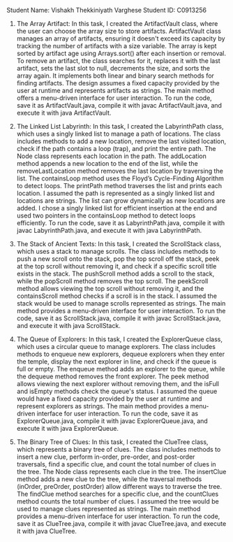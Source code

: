 Student Name: Vishakh Thekkiniyath Varghese
Student ID: C0913256

1. The Array Artifact: In this task, I created the ArtifactVault class, where the user can choose the array size to store artifacts. ArtifactVault class manages an array of artifacts, ensuring it doesn't exceed its capacity by tracking the number of artifacts with a size variable. The array is kept sorted by artifact age using Arrays.sort() after each insertion or removal. To remove an artifact, the class searches for it, replaces it with the last artifact, sets the last slot to null, decrements the size, and sorts the array again. It implements both linear and binary search methods for finding artifacts. The design assumes a fixed capacity provided by the user at runtime and represents artifacts as strings. The main method offers a menu-driven interface for user interaction. To run the code, save it as ArtifactVault.java, compile it with javac ArtifactVault.java, and execute it with java ArtifactVault.

2. The Linked List Labyrinth: In this task, I created the LabyrinthPath class, which uses a singly linked list to manage a path of locations. The class includes methods to add a new location, remove the last visited location, check if the path contains a loop (trap), and print the entire path. The Node class represents each location in the path. The addLocation method appends a new location to the end of the list, while the removeLastLocation method removes the last location by traversing the list. The containsLoop method uses the Floyd’s Cycle-Finding Algorithm to detect loops. The printPath method traverses the list and prints each location. I assumed the path is represented as a singly linked list and locations are strings. The list can grow dynamically as new locations are added. I chose a singly linked list for efficient insertion at the end and used two pointers in the containsLoop method to detect loops efficiently. To run the code, save it as LabyrinthPath.java, compile it with javac LabyrinthPath.java, and execute it with java LabyrinthPath.
   
3. The Stack of Ancient Texts: In this task, I created the ScrollStack class, which uses a stack to manage scrolls. The class includes methods to push a new scroll onto the stack, pop the top scroll off the stack, peek at the top scroll without removing it, and check if a specific scroll title exists in the stack. The pushScroll method adds a scroll to the stack, while the popScroll method removes the top scroll. The peekScroll method allows viewing the top scroll without removing it, and the containsScroll method checks if a scroll is in the stack. I assumed the stack would be used to manage scrolls represented as strings. The main method provides a menu-driven interface for user interaction. To run the code, save it as ScrollStack.java, compile it with javac ScrollStack.java, and execute it with java ScrollStack.
   
4. The Queue of Explorers: In this task, I created the ExplorerQueue class, which uses a circular queue to manage explorers. The class includes methods to enqueue new explorers, dequeue explorers when they enter the temple, display the next explorer in line, and check if the queue is full or empty. The enqueue method adds an explorer to the queue, while the dequeue method removes the front explorer. The peek method allows viewing the next explorer without removing them, and the isFull and isEmpty methods check the queue's status. I assumed the queue would have a fixed capacity provided by the user at runtime and represent explorers as strings. The main method provides a menu-driven interface for user interaction. To run the code, save it as ExplorerQueue.java, compile it with javac ExplorerQueue.java, and execute it with java ExplorerQueue.
   
5. The Binary Tree of Clues: In this task, I created the ClueTree class, which represents a binary tree of clues. The class includes methods to insert a new clue, perform in-order, pre-order, and post-order traversals, find a specific clue, and count the total number of clues in the tree. The Node class represents each clue in the tree. The insertClue method adds a new clue to the tree, while the traversal methods (inOrder, preOrder, postOrder) allow different ways to traverse the tree. The findClue method searches for a specific clue, and the countClues method counts the total number of clues. I assumed the tree would be used to manage clues represented as strings. The main method provides a menu-driven interface for user interaction. To run the code, save it as ClueTree.java, compile it with javac ClueTree.java, and execute it with java ClueTree.
   

